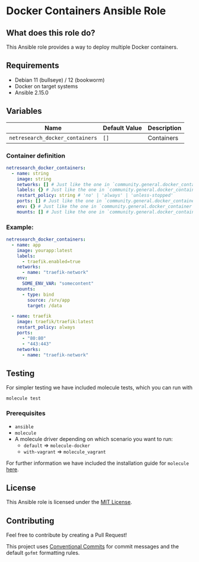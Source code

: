 # Docker Containers Ansible Role

## What does this role do?

This Ansible role provides a way to deploy multiple Docker containers.

## Requirements

- Debian 11 (bullseye) / 12 (bookworm)
- Docker on target systems
- Ansible 2.15.0

## Variables

| Name                            | Default Value | Description |
| ------------------------------- | ------------- | ----------- |
| `netresearch_docker_containers` | `[]`          | Containers  |

### Container definition

```yml
netresearch_docker_containers:
  - name: string
    image: string
    networks: [] # Just like the one in `community.general.docker_container`
    labels: {} # Just like the one in `community.general.docker_container`
    restart_policy: string # 'no' | 'always' | 'unless-stopped'
    ports: [] # Just like the one in `community.general.docker_container`
    env: {} # Just like the one in `community.general.docker_container`
    mounts: [] # Just like the one in `community.general.docker_container`
```

### Example:

```yml
netresearch_docker_containers:
  - name: app
    image: yourapp:latest
    labels:
      - traefik.enabled=true
    networks:
      - name: "traefik-network"
    env:
      SOME_ENV_VAR: "somecontent"
    mounts:
      - type: bind
        source: /srv/app
        target: /data

  - name: traefik
    image: traefik/traefik:latest
    restart_policy: always
    ports:
      - "80:80"
      - "443:443"
    networks:
      - name: "traefik-network"
```

## Testing

For simpler testing we have included molecule tests, which you can run with

```shell
molecule test
```

### Prerequisites

- `ansible`
- `molecule`
- A molecule driver depending on which scenario you want to run:
  - `default` => `molecule-docker`
  - `with-vagrant` => `molecule_vagrant`

For further information we have included the installation guide for `molecule` [here](./molecule/default/INSTALL.rst).

## License

This Ansible role is licensed under the [MIT License](./LICENSE).

## Contributing

Feel free to contribute by creating a Pull Request!

This project uses [Conventional Commits](https://www.conventionalcommits.org/en/v1.0.0/) for commit messages and the default `gofmt` formatting rules.
